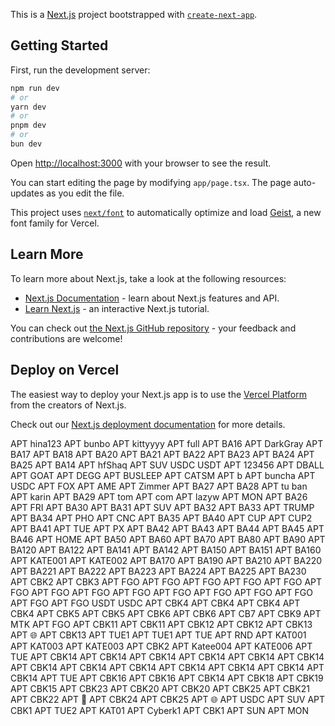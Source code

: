 This is a [Next.js](https://nextjs.org) project bootstrapped with [`create-next-app`](https://nextjs.org/docs/app/api-reference/cli/create-next-app).

## Getting Started

First, run the development server:

```bash
npm run dev
# or
yarn dev
# or
pnpm dev
# or
bun dev
```

Open [http://localhost:3000](http://localhost:3000) with your browser to see the result.

You can start editing the page by modifying `app/page.tsx`. The page auto-updates as you edit the file.

This project uses [`next/font`](https://nextjs.org/docs/app/building-your-application/optimizing/fonts) to automatically optimize and load [Geist](https://vercel.com/font), a new font family for Vercel.

## Learn More

To learn more about Next.js, take a look at the following resources:

- [Next.js Documentation](https://nextjs.org/docs) - learn about Next.js features and API.
- [Learn Next.js](https://nextjs.org/learn) - an interactive Next.js tutorial.

You can check out [the Next.js GitHub repository](https://github.com/vercel/next.js) - your feedback and contributions are welcome!

## Deploy on Vercel

The easiest way to deploy your Next.js app is to use the [Vercel Platform](https://vercel.com/new?utm_medium=default-template&filter=next.js&utm_source=create-next-app&utm_campaign=create-next-app-readme) from the creators of Next.js.

Check out our [Next.js deployment documentation](https://nextjs.org/docs/app/building-your-application/deploying) for more details.


APT hina123
APT bunbo
APT kittyyyy
APT full
APT BA16
APT DarkGray
APT BA17
APT BA18
APT BA20
APT BA21
APT BA22
APT BA23
APT BA24
APT BA25
APT BA14
APT hfShaq
APT SUV
USDC USDT
APT 123456
APT DBALL
APT GOAT
APT DEGG
APT BUSLEEP
APT CATSM
APT b
APT buncha
APT USDC
APT FOX
APT AME
APT Zimmer
APT BA27
APT BA28
APT tu ban
APT karin
APT BA29
APT tom
APT com
APT lazyw
APT MON
APT BA26
APT FRI
APT BA30
APT BA31
APT SUV
APT BA32
APT BA33
APT TRUMP
APT BA34
APT PHO
APT CNC
APT BA35
APT BA40
APT CUP
APT CUP2
APT BA41
APT TUE
APT PX
APT BA42
APT BA43
APT BA44
APT BA45
APT BA46
APT HOME
APT BA50
APT BA60
APT BA70
APT BA80
APT BA90
APT BA120
APT BA122
APT BA141
APT BA142
APT BA150
APT BA151
APT BA160
APT KATE001
APT KATE002
APT BA170
APT BA190
APT BA210
APT BA220
APT BA221
APT BA222
APT BA223
APT BA224
APT BA225
APT BA230
APT CBK2
APT CBK3
APT FGO
APT FGO
APT FGO
APT FGO
APT FGO
APT FGO
APT FGO
APT FGO
APT FGO
APT FGO
APT FGO
APT FGO
APT FGO
APT FGO
APT FGO
USDT USDC
APT CBK4
APT CBK4
APT CBK4
APT CBK4
APT CBK5
APT CBK5
APT CBK6
APT CBK6
APT CB7
APT CBK9
APT MTK
APT FGO
APT CBK11
APT CBK11
APT CBK12
APT CBK12
APT CBK13
APT 🌐
APT CBK13
APT TUE1
APT TUE1
APT TUE
APT RND
APT KAT001
APT KAT003
APT KATE003
APT CBK2
APT Katee004
APT KATE006
APT TUE
APT CBK14
APT CBK14
APT CBK14
APT CBK14
APT CBK14
APT CBK14
APT CBK14
APT CBK14
APT CBK14
APT CBK14
APT CBK14
APT CBK14
APT CBK14
APT TUE
APT CBK16
APT CBK16
APT CBK14
APT CBK18
APT CBK19
APT CBK15
APT CBK23
APT CBK20
APT CBK20
APT CBK25
APT CBK21
APT CBK22
APT 👻
APT CBK24
APT CBK25
APT 🌐
APT USDC
APT SUV
APT CBK1
APT TUE2
APT KAT01
APT Cyberk1
APT CBK1
APT SUN
APT MON
